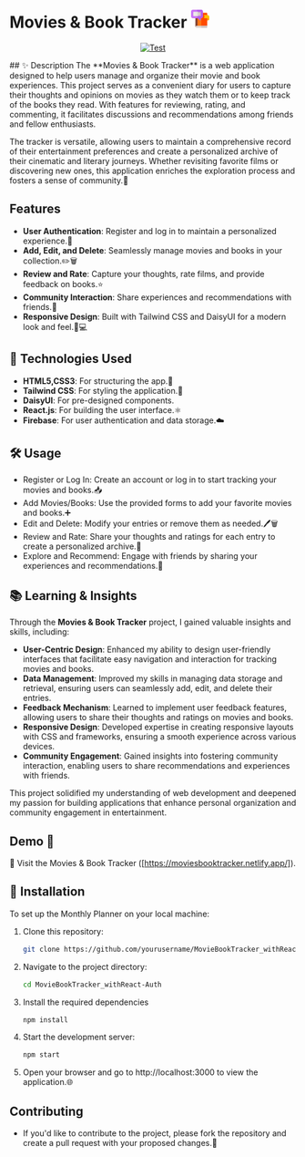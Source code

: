 # Movies & Book Tracker ![Movies & Book Tracker](./src/assets/book.png) 
<p align="center">
<a href="https://github.com/selenkarakaya/MovieBookTracker_withReact-Auth/actions/workflows/test.yml" target="_blank">
    <img src="https://github.com/selenkarakaya/MovieBookTracker_withReact-Auth/actions/workflows/test.yml/badge.svg" alt="Test">
</a>
</p>
## ✨ Description
The **Movies & Book Tracker** is a web application designed to help users manage and organize their movie and book experiences. This project serves as a convenient diary for users to capture their thoughts and opinions on movies as they watch them or to keep track of the books they read. With features for reviewing, rating, and commenting, it facilitates discussions and recommendations among friends and fellow enthusiasts.

The tracker is versatile, allowing users to maintain a comprehensive record of their entertainment preferences and create a personalized archive of their cinematic and literary journeys. Whether revisiting favorite films or discovering new ones, this application enriches the exploration process and fosters a sense of community.🌟

## Features
- **User Authentication**: Register and log in to maintain a personalized experience.🔐
- **Add, Edit, and Delete**: Seamlessly manage movies and books in your collection.✏️🗑️
- **Review and Rate**: Capture your thoughts, rate films, and provide feedback on books.⭐️
- **Community Interaction**: Share experiences and recommendations with friends.👥
- **Responsive Design**: Built with Tailwind CSS and DaisyUI for a modern look and feel.📱💻

## 👾 Technologies Used
- **HTML5,CSS3**: For structuring the app.📄
- **Tailwind CSS**: For styling the application.🎨
- **DaisyUI**: For pre-designed components.
- **React.js**: For building the user interface.⚛️
- **Firebase**: For user authentication and data storage.☁️

## 🛠️ Usage
- Register or Log In: Create an account or log in to start tracking your movies and books.📥
- Add Movies/Books: Use the provided forms to add your favorite movies and books.➕
- Edit and Delete: Modify your entries or remove them as needed.🖊️🗑️
- Review and Rate: Share your thoughts and ratings for each entry to create a personalized archive.📝
- Explore and Recommend: Engage with friends by sharing your experiences and recommendations.💬

## 📚 Learning & Insights

Through the **Movies & Book Tracker** project, I gained valuable insights and skills, including:

- **User-Centric Design**: Enhanced my ability to design user-friendly interfaces that facilitate easy navigation and interaction for tracking movies and books.
- **Data Management**: Improved my skills in managing data storage and retrieval, ensuring users can seamlessly add, edit, and delete their entries.
- **Feedback Mechanism**: Learned to implement user feedback features, allowing users to share their thoughts and ratings on movies and books.
- **Responsive Design**: Developed expertise in creating responsive layouts with CSS and frameworks, ensuring a smooth experience across various devices.
- **Community Engagement**: Gained insights into fostering community interaction, enabling users to share recommendations and experiences with friends.

This project solidified my understanding of web development and deepened my passion for building applications that enhance personal organization and community engagement in entertainment.

## Demo 🔗
🎥 Visit the Movies & Book Tracker ([https://moviesbooktracker.netlify.app/]).

## 🚀 Installation
To set up the Monthly Planner on your local machine:

1. Clone this repository:
   ```bash
   git clone https://github.com/yourusername/MovieBookTracker_withReact-Auth.git
   ```
2. Navigate to the project directory:
   ```bash
   cd MovieBookTracker_withReact-Auth
   ```
3. Install the required dependencies
   ```bash
   npm install
   ```
5. Start the development server:
   ```bash
   npm start
   ``` 
6. Open your browser and go to http://localhost:3000 to view the application.🌐

## Contributing
- If you'd like to contribute to the project, please fork the repository and create a pull request with your proposed changes.🤝
